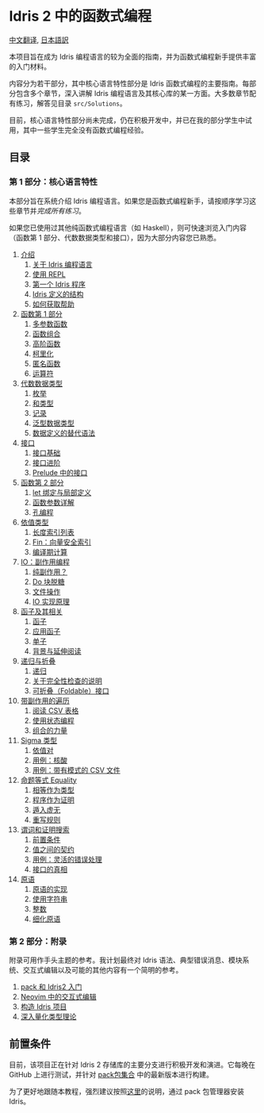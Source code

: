 # Idris 2 中的函数式编程

[中文翻译](https://github.com/running-grass/idris2-tutorial-zh/blob/main/translation/README.md),
[日本語訳](https://github.com/gemmaro/idris2-tutorial/blob/ja/translation/ja/README.md)

本项目旨在成为 Idris 编程语言的较为全面的指南，并为函数式编程新手提供丰富的入门材料。

内容分为若干部分，其中核心语言特性部分是 Idris 函数式编程的主要指南。每部分包含多个章节，深入讲解 Idris
编程语言及其核心库的某一方面。大多数章节配有练习，解答见目录 `src/Solutions`。

目前，核心语言特性部分尚未完成，仍在积极开发中，并已在我的部分学生中试用，其中一些学生完全没有函数式编程经验。

## 目录

### 第 1 部分：核心语言特性

本部分旨在系统介绍 Idris 编程语言。如果您是函数式编程新手，请按顺序学习这些章节并*完成所有练习*。

如果您已使用过其他纯函数式编程语言（如 Haskell），则可快速浏览入门内容（函数第 1 部分、代数数据类型和接口），因为大部分内容您已熟悉。

1. [介绍](src/Tutorial/Intro.md)
   1. [关于 Idris 编程语言](src/Tutorial/Intro.md#关于-Idris-编程语言)
   2. [使用 REPL](src/Tutorial/Intro.md#使用-REPL)
   3. [第一个 Idris 程序](src/Tutorial/Intro.md#第一个-Idris-程序)
   4. [Idris 定义的结构](src/Tutorial/Intro.md#Idris-定义的结构)
   5. [如何获取帮助](src/Tutorial/Intro.md#如何获取帮助)
2. [函数第 1 部分](src/Tutorial/Functions1.md)
   1. [多参数函数](src/Tutorial/Functions1.md#多参数函数)
   2. [函数组合](src/Tutorial/Functions1.md#函数组合)
   3. [高阶函数](src/Tutorial/Functions1.md#高阶函数)
   4. [柯里化](src/Tutorial/Functions1.md#柯里化)
   5. [匿名函数](src/Tutorial/Functions1.md#匿名函数)
   6. [运算符](src/Tutorial/Functions1.md#运算符)
3. [代数数据类型](src/Tutorial/DataTypes.md)
   1. [枚举](src/Tutorial/DataTypes.md#枚举)
   2. [和类型](src/Tutorial/DataTypes.md#和类型)
   3. [记录](src/Tutorial/DataTypes.md#记录)
   4. [泛型数据类型](src/Tutorial/DataTypes.md#泛型数据类型)
   5. [数据定义的替代语法](src/Tutorial/DataTypes.md#数据定义的替代语法)
4. [接口](src/Tutorial/Interfaces.md)
   1. [接口基础](src/Tutorial/Interfaces.md#接口基础)
   2. [接口进阶](src/Tutorial/Interfaces.md#接口进阶)
   3. [Prelude 中的接口](src/Tutorial/Interfaces.md#Prelude-中的接口)
5. [函数第 2 部分](src/Tutorial/Functions2.md)
   1. [let 绑定与局部定义](src/Tutorial/Functions2.md#let-绑定与局部定义)
   2. [函数参数详解](src/Tutorial/Functions2.md#函数参数详解)
   3. [孔编程](src/Tutorial/Functions2.md#孔编程)
6. [依值类型](src/Tutorial/Dependent.md)
   1. [长度索引列表](src/Tutorial/Dependent.md#长度索引列表)
   2. [Fin：向量安全索引](src/Tutorial/Dependent.md#Fin-向量安全索引)
   3. [编译期计算](src/Tutorial/Dependent.md#编译期计算)
7. [IO：副作用编程](src/Tutorial/IO.md)
   1. [纯副作用？](src/Tutorial/IO.md#纯副作用)
   2. [Do 块脱糖](src/Tutorial/IO.md#Do-块脱糖)
   3. [文件操作](src/Tutorial/IO.md#文件操作)
   4. [IO 实现原理](src/Tutorial/IO.md#IO-实现原理)
8. [函子及其相关](src/Tutorial/Functor.md)
   1. [函子](src/Tutorial/Functor.md#函子)
   2. [应用函子](src/Tutorial/Functor.md#应用函子)
   3. [单子](src/Tutorial/Functor.md#单子)
   4. [背景与延伸阅读](src/Tutorial/Functor.md#背景与延伸阅读)
9. [递归与折叠](src/Tutorial/Folds.md)
   1. [递归](src/Tutorial/Folds.md#递归)
   2. [关于完全性检查的说明](src/Tutorial/Folds.md#关于完全性检查的说明)
   3. [可折叠（Foldable）接口](src/Tutorial/Folds.md#Foldable-接口)
10. [带副作用的遍历](src/Tutorial/Traverse.md)
    1. [阅读 CSV 表格](src/Tutorial/Traverse.md#阅读-CSV-表格)
    2. [使用状态编程](src/Tutorial/Traverse.md#使用状态编程)
    3. [组合的力量](src/Tutorial/Traverse.md#组合的力量)
11. [Sigma 类型](src/Tutorial/DPair.md)
    1. [依值对](src/Tutorial/DPair.md#依赖对)
    2. [用例：核酸](src/Tutorial/DPair.md#用例：核酸)
    3. [用例：带有模式的 CSV 文件](src/Tutorial/DPair.md#用例：带有模式的-CSV-文件)
12. [命题等式 Equality](src/Tutorial/Eq.md)
    1. [相等作为类型](src/Tutorial/Eq.md#相等作为类型)
    2. [程序作为证明](src/Tutorial/Eq.md#程序作为证明)
    3. [遁入虚无](src/Tutorial/Eq.md#遁入虚无)
    4. [重写规则](src/Tutorial/Eq.md#重写规则)
13. [谓词和证明搜索](src/Tutorial/Predicates.md)
    1. [前置条件](src/Tutorial/Predicates.md#前置条件)
    2. [值之间的契约](src/Tutorial/Predicates.md#值之间的契约)
    3. [用例：灵活的错误处理](src/Tutorial/Predicates.md#用例：灵活的错误处理)
    4. [接口的真相](src/Tutorial/Predicates.md#接口的真相)
14. [原语](src/Tutorial/Prim.md)
    1. [原语的实现](src/Tutorial/Prim.md#原语的实现)
    2. [使用字符串](src/Tutorial/Prim.md#使用字符串)
    3. [整数](src/Tutorial/Prim.md#整数)
    4. [细化原语](src/Tutorial/Prim.md#细化原语)

### 第 2 部分：附录

附录可用作手头主题的参考。我计划最终对 Idris 语法、典型错误消息、模块系统、交互式编辑以及可能的其他内容有一个简明的参考。

1. [pack 和 Idris2 入门](src/Appendices/Install.md)
2. [Neovim 中的交互式编辑](src/Appendices/Neovim.md)
3. [构造 Idris 项目](src/Appendices/Projects.md)
4. [深入量化类型理论](src/Appendices/QTT.md)

## 前置条件

目前，该项目正在针对 Idris 2 存储库的主要分支进行积极开发和演进。它每晚在 GitHub 上进行测试，并针对
[pack包集合](https://github.com/stefan-hoeck/idris2-pack-db) 中的最新版本进行构建。

为了更好地跟随本教程，强烈建议按照[这里](src/Appendices/Install.md)的说明，通过 pack 包管理器安装 Idris。
